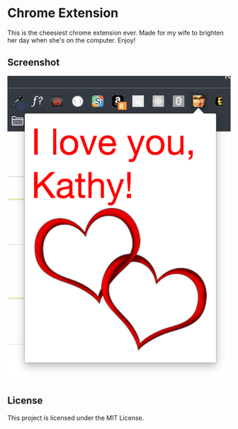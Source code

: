 # Chrome Extension

This is the cheesiest chrome extension ever. Made for my wife to brighten her day
when she's on the computer. Enjoy!


## Screenshot
![Extension](/images/extension.png)

## License

This project is licensed under the MIT License.

